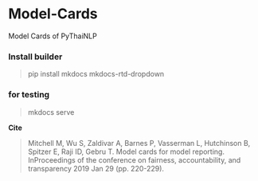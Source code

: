 # Model-Cards
Model Cards of PyThaiNLP

### Install builder
> pip install mkdocs mkdocs-rtd-dropdown

### for testing

> mkdocs serve


**Cite**

> Mitchell M, Wu S, Zaldivar A, Barnes P, Vasserman L, Hutchinson B, Spitzer E, Raji ID, Gebru T. Model cards for model reporting. InProceedings of the conference on fairness, accountability, and transparency 2019 Jan 29 (pp. 220-229).
